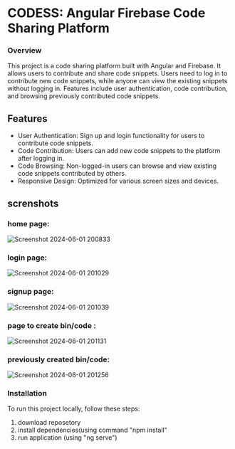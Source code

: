 # CODESS: Angular Firebase Code Sharing Platform
### Overview
This project is a code sharing platform built with Angular and Firebase. It allows users to contribute and share code snippets. Users need to log in to contribute new code snippets, while anyone can view the existing snippets without logging in. Features include user authentication, code contribution, and browsing previously contributed code snippets.

## Features
* User Authentication: Sign up and login functionality for users to contribute code snippets.
* Code Contribution: Users can add new code snippets to the platform after logging in.
* Code Browsing: Non-logged-in users can browse and view existing code snippets contributed by others.
* Responsive Design: Optimized for various screen sizes and devices.
## screnshots
### home page:
![Screenshot 2024-06-01 200833](https://github.com/sarang2503/codess/assets/121804106/5e7ec298-7e80-4cd4-8418-afd99b749937)
### login page:
![Screenshot 2024-06-01 201029](https://github.com/sarang2503/codess/assets/121804106/27ce0d7b-be3e-46e6-8cae-02bc7c71b34d)
### signup page:
![Screenshot 2024-06-01 201039](https://github.com/sarang2503/codess/assets/121804106/56dc37e0-1ad1-4acc-82ee-b9006c3c753c)
### page to create bin/code :
![Screenshot 2024-06-01 201131](https://github.com/sarang2503/codess/assets/121804106/3da7ffff-f3bb-4032-9e51-c736e85e9bde)
### previously created bin/code: 
![Screenshot 2024-06-01 201256](https://github.com/sarang2503/codess/assets/121804106/edaefe4c-9e6c-4098-9124-dea12ce544dd)




### Installation
To run this project locally, follow these steps:
1. download reposetory
2. install dependencies(using command "npm install"
3. run application (using "ng serve")
   
